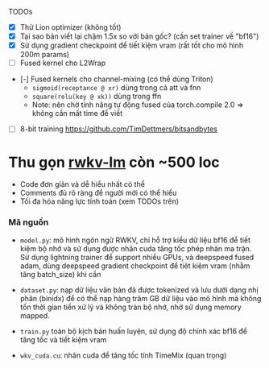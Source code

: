 TODOs
- [x] Thử Lion optimizer (không tốt)
- [x] Tại sao bản viết lại chậm 1.5x so với bản gốc? (cần set trainer về "bf16")
- [x] Sử dụng gradient checkpoint để tiết kiệm vram (rất tốt cho mô hình 200m params)
- [ ] Fused kernel cho L2Wrap
- [-] Fused kernels cho channel-mixing (có thể dùng Triton)
  - `sigmoid(receptance @ xr)` dùng trong cả att và fnn
  - `square(relu(key @ xk))` dùng trong ffn
  - Note: nên chờ tính năng tự động fused của torch.compile 2.0 => không cần mất time để viết
- [ ] 8-bit training https://github.com/TimDettmers/bitsandbytes

# Thu gọn [rwkv-lm](https://github.com/BlinkDL/RWKV-LM) còn ~500 loc
- Code đơn giản và dễ hiểu nhất có thể
- Comments đủ rõ ràng để người mới có thể hiểu
- Tối đa hóa năng lực tính toán (xem TODOs trên)

### Mã nguồn
- `model.py`: mô hình ngôn ngữ RWKV, chỉ hỗ trợ kiểu dữ liệu bf16 để tiết kiệm bộ nhớ và sử dụng được nhân cuda tăng tốc phép nhân ma trận. Sử dụng lightning trainer để support nhiều GPUs, và deepspeed fused adam, dùng deepspeed gradient checkpoint để tiêt kiệm vram (nhằm tăng batch_size) khi cần

- `dataset.py`: nạp dữ liệu văn bản đã được tokenized và lưu dưới dạng nhị phân (binidx) để có thể nạp hàng trăm GB dữ liệu vào mô hình mà không tốn thời gian tiền xử lý và không tràn bộ nhớ, nhờ sử dụng memory mapped.

- `train.py` toàn bộ kịch bản huấn luyện, sử dụng độ chính xác bf16 để tăng tốc và tiết kiệm vram

- `wkv_cuda.cu`: nhân cuda để tăng tốc tính TimeMix (quan trọng)
